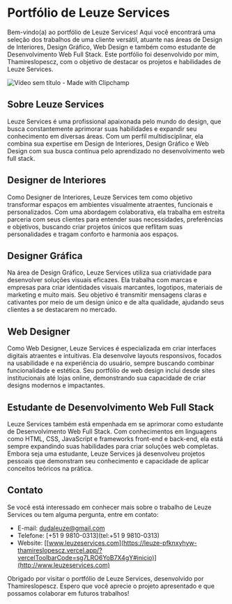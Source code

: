 # Portfólio de Leuze Services

Bem-vindo(a) ao portfólio de Leuze Services! Aqui você encontrará uma seleção dos trabalhos de uma cliente versátil, atuante nas áreas de Design de Interiores, Design Gráfico, Web Design e também como estudante de Desenvolvimento Web Full Stack. Este portfólio foi desenvolvido por mim, Thamireslopescz, com o objetivo de destacar os projetos e habilidades de Leuze Services.

![Vídeo sem título - Made with Clipchamp](https://github.com/Thamireslopescz/Leuze/assets/100656019/e7c77ec4-7ad9-49d7-addf-e11f43a62496)


## Sobre Leuze Services

Leuze Services é uma profissional apaixonada pelo mundo do design, que busca constantemente aprimorar suas habilidades e expandir seu conhecimento em diversas áreas. Com um perfil multidisciplinar, ela combina sua expertise em Design de Interiores, Design Gráfico e Web Design com sua busca contínua pelo aprendizado no desenvolvimento web full stack.

## Designer de Interiores

Como Designer de Interiores, Leuze Services tem como objetivo transformar espaços em ambientes visualmente atraentes, funcionais e personalizados. Com uma abordagem colaborativa, ela trabalha em estreita parceria com seus clientes para entender suas necessidades, preferências e objetivos, buscando criar projetos únicos que reflitam suas personalidades e tragam conforto e harmonia aos espaços.

## Designer Gráfica

Na área de Design Gráfico, Leuze Services utiliza sua criatividade para desenvolver soluções visuais eficazes. Ela trabalha com marcas e empresas para criar identidades visuais marcantes, logotipos, materiais de marketing e muito mais. Seu objetivo é transmitir mensagens claras e cativantes por meio de um design único e de alta qualidade, ajudando seus clientes a se destacarem no mercado.

## Web Designer

Como Web Designer, Leuze Services é especializada em criar interfaces digitais atraentes e intuitivas. Ela desenvolve layouts responsivos, focados na usabilidade e na experiência do usuário, sempre buscando combinar funcionalidade e estética. Seu portfólio de web design inclui desde sites institucionais até lojas online, demonstrando sua capacidade de criar designs modernos e impactantes.

## Estudante de Desenvolvimento Web Full Stack

Leuze Services também está empenhada em se aprimorar como estudante de Desenvolvimento Web Full Stack. Com conhecimentos em linguagens como HTML, CSS, JavaScript e frameworks front-end e back-end, ela está sempre expandindo suas habilidades para criar soluções web completas. Embora seja uma estudante, Leuze Services já desenvolveu projetos pessoais que demonstram seu conhecimento e capacidade de aplicar conceitos teóricos na prática.

## Contato

Se você está interessado em conhecer mais sobre o trabalho de Leuze Services ou tem alguma pergunta, entre em contato:

- E-mail: [dudaleuze@gmail.com](mailto:dudaleuze@gmail.com)
- Telefone: [+51 9 9810-0313](tel:+51 9 9810-0313)
- Website: [[www.leuzeservices.com](https://leuze-pfknxyhyw-thamireslopescz.vercel.app/?vercelToolbarCode=sg7LRO6YoB7X4gY#inicio)](http://www.leuzeservices.com)

Obrigado por visitar o portfólio de Leuze Services, desenvolvido por Thamireslopescz. Espero que você aprecie o projeto apresentado e que possamos colaborar em futuros trabalhos!
